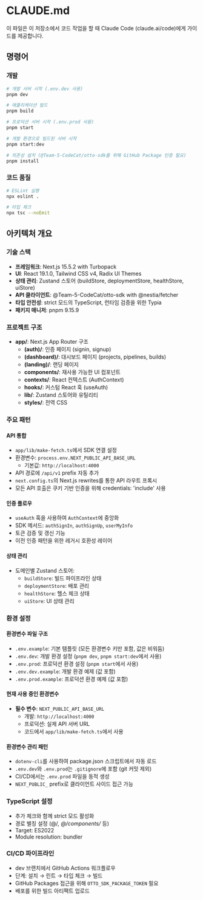 # CLAUDE.md

이 파일은 이 저장소에서 코드 작업을 할 때 Claude Code (claude.ai/code)에게 가이드를 제공합니다.

## 명령어

### 개발
```bash
# 개발 서버 시작 (.env.dev 사용)
pnpm dev

# 애플리케이션 빌드
pnpm build

# 프로덕션 서버 시작 (.env.prod 사용)
pnpm start

# 개발 환경으로 빌드된 서버 시작
pnpm start:dev

# 의존성 설치 (@Team-5-CodeCat/otto-sdk를 위해 GitHub Package 인증 필요)
pnpm install
```

### 코드 품질
```bash
# ESLint 실행
npx eslint .

# 타입 체크
npx tsc --noEmit
```

## 아키텍처 개요

### 기술 스택
- **프레임워크**: Next.js 15.5.2 with Turbopack
- **UI**: React 19.1.0, Tailwind CSS v4, Radix UI Themes
- **상태 관리**: Zustand 스토어 (buildStore, deploymentStore, healthStore, uiStore)
- **API 클라이언트**: @Team-5-CodeCat/otto-sdk with @nestia/fetcher
- **타입 안전성**: strict 모드의 TypeScript, 런타임 검증을 위한 Typia
- **패키지 매니저**: pnpm 9.15.9

### 프로젝트 구조
- **app/**: Next.js App Router 구조
  - **(auth)/**: 인증 페이지 (signin, signup)
  - **(dashboard)/**: 대시보드 페이지 (projects, pipelines, builds)
  - **(landing)/**: 랜딩 페이지
  - **components/**: 재사용 가능한 UI 컴포넌트
  - **contexts/**: React 컨텍스트 (AuthContext)
  - **hooks/**: 커스텀 React 훅 (useAuth)
  - **lib/**: Zustand 스토어와 유틸리티
  - **styles/**: 전역 CSS

### 주요 패턴

#### API 통합
- `app/lib/make-fetch.ts`에서 SDK 연결 설정
- 환경변수: `process.env.NEXT_PUBLIC_API_BASE_URL`
  - 기본값: `http://localhost:4000`
- API 경로에 `/api/v1` prefix 자동 추가
- `next.config.ts`의 Next.js rewrites를 통한 API 라우트 프록시
- 모든 API 호출은 쿠키 기반 인증을 위해 credentials: 'include' 사용

#### 인증 플로우
- `useAuth` 훅을 사용하여 `AuthContext`에 중앙화
- SDK 메서드: `authSignIn`, `authSignUp`, `userMyInfo`
- 토큰 검증 및 갱신 기능
- 이전 인증 패턴을 위한 레거시 호환성 레이어

#### 상태 관리
- 도메인별 Zustand 스토어:
  - `buildStore`: 빌드 파이프라인 상태
  - `deploymentStore`: 배포 관리
  - `healthStore`: 헬스 체크 상태
  - `uiStore`: UI 상태 관리

### 환경 설정

#### 환경변수 파일 구조
- `.env.example`: 기본 템플릿 (모든 환경변수 키만 포함, 값은 비워둠)
- `.env.dev`: 개발 환경 설정 (`pnpm dev`, `pnpm start:dev`에서 사용)
- `.env.prod`: 프로덕션 환경 설정 (`pnpm start`에서 사용)
- `.env.dev.example`: 개발 환경 예제 (값 포함)
- `.env.prod.example`: 프로덕션 환경 예제 (값 포함)

#### 현재 사용 중인 환경변수
- **필수 변수**: `NEXT_PUBLIC_API_BASE_URL`
  - 개발: `http://localhost:4000`
  - 프로덕션: 실제 API 서버 URL
  - 코드에서 `app/lib/make-fetch.ts`에서 사용

#### 환경변수 관리 패턴
- `dotenv-cli`를 사용하여 package.json 스크립트에서 자동 로드
- `.env.dev`와 `.env.prod`는 `.gitignore`에 포함 (git 커밋 제외)
- CI/CD에서는 `.env.prod` 파일을 동적 생성
- `NEXT_PUBLIC_` prefix로 클라이언트 사이드 접근 가능

### TypeScript 설정
- 추가 체크와 함께 strict 모드 활성화
- 경로 별칭 설정 (@/*, @/components/* 등)
- Target: ES2022
- Module resolution: bundler

### CI/CD 파이프라인
- dev 브랜치에서 GitHub Actions 워크플로우
- 단계: 설치 → 린트 → 타입 체크 → 빌드
- GitHub Packages 접근을 위해 `OTTO_SDK_PACKAGE_TOKEN` 필요
- 배포를 위한 빌드 아티팩트 업로드
